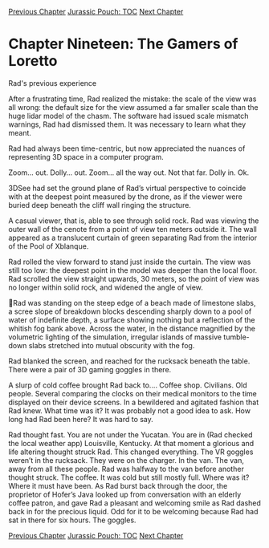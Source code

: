 [Previous Chapter](ch18.md) [Jurassic Pouch: TOC](README.md) [Next Chapter](ch20.md)

# Chapter Nineteen: The Gamers of Loretto



Rad's previous experience

After a frustrating time, Rad realized the mistake: the scale of the view was all wrong: the default size for the view assumed a far smaller scale than the huge lidar model of the chasm. The software had issued scale mismatch warnings, Rad had dismissed them. It was necessary to learn what they meant.

Rad had always been time-centric, but now appreciated the nuances of representing 3D space in a computer program.

Zoom… out. Dolly… out. Zoom… all the way out. Not that far. Dolly in. Ok.

3DSee had set the ground plane of Rad’s virtual perspective to coincide with at the deepest point measured by the drone, as if the viewer were buried deep beneath the cliff wall ringing the structure.

A casual viewer, that is, able to see through solid rock. Rad was viewing the outer wall of the cenote from a point of view ten meters outside it. The wall appeared as a translucent curtain of green separating Rad from the interior of the Pool of Xblanque.

Rad rolled the view forward to stand just inside the curtain. The view was still too low: the deepest point in the model was deeper than the local floor. Rad scrolled the view straight upwards, 30 meters, so the point of view was no longer within solid rock, and widened the angle of view.

Rad was standing on the steep edge of a beach made of limestone slabs, a scree slope of breakdown blocks descending sharply down to a pool of water of indefinite depth, a surface showing nothing but a reflection of the whitish fog bank above. Across the water, in the distance magnified by the volumetric lighting of the simulation, irregular islands of massive tumble-down slabs stretched into mutual obscurity with the fog.

Rad blanked the screen, and reached for the rucksack beneath the table. There were a pair of 3D gaming goggles in there.

A slurp of cold coffee brought Rad back to…. Coffee shop. Civilians. Old people. Several comparing the clocks on their medical monitors to the time displayed on their device screens. In a bewildered and agitated fashion that Rad knew. What time was it? It was probably not a good idea to ask. How long had Rad been here? It was hard to say.

Rad thought fast. You are not under the Yucatan. You are in (Rad checked the local weather app) Louisville, Kentucky.
At that moment a glorious and life altering thought struck Rad. This changed everything. The VR
goggles weren’t in the rucksack. They were on the charger. In the van. The van, away from all these
people.
Rad was halfway to the van before another thought struck. The coffee. It was cold but still mostly full.
Where was it? Where it must have been.
As Rad burst back through the door, the proprietor of Hofer’s Java looked up from conversation with
an elderly coffee patron, and gave Rad a pleasant and welcoming smile as Rad dashed back in for the
precious liquid. Odd for it to be welcoming because Rad had sat in there for six hours. The goggles.

[Previous Chapter](ch18.md) [Jurassic Pouch: TOC](README.md) [Next Chapter](ch20.md)

